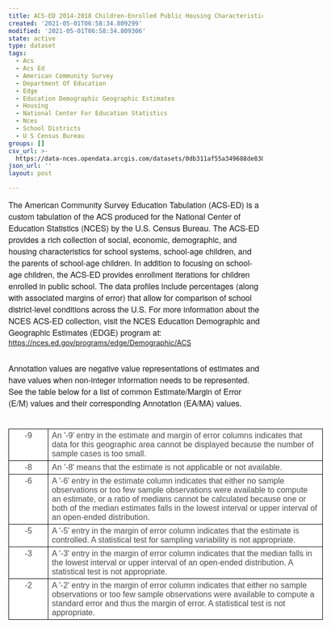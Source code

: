 ```yaml
---
title: ACS-ED 2014-2018 Children-Enrolled Public Housing Characteristics (CDP04)
created: '2021-05-01T06:58:34.809299'
modified: '2021-05-01T06:58:34.809306'
state: active
type: dataset
tags:
  - Acs
  - Acs Ed
  - American Community Survey
  - Department Of Education
  - Edge
  - Education Demographic Geographic Estimates
  - Housing
  - National Center For Education Statistics
  - Nces
  - School Districts
  - U S Census Bureau
groups: []
csv_url: >-
  https://data-nces.opendata.arcgis.com/datasets/0db311af55a349688de83884c09e7c1d_5.csv?outSR=%7B%22latestWkid%22%3A3857%2C%22wkid%22%3A102100%7D
json_url: ''
layout: post

---
```

<span style='font-family:&quot;Avenir Next W01&quot;, &quot;Avenir Next W00&quot;, &quot;Avenir Next&quot;, Avenir, &quot;Helvetica Neue&quot;, sans-serif; font-size:16px;'>The American Community Survey Education Tabulation (ACS-ED) is a custom tabulation of the ACS produced for the National Center of Education Statistics (NCES) by the U.S. Census Bureau. The ACS-ED provides a rich collection of social, economic, demographic, and housing characteristics for school systems, school-age children, and the parents of school-age children. In addition to focusing on school-age children, the ACS-ED provides enrollment iterations for children enrolled in public school. The data profiles include percentages (along with associated margins of error) that allow for comparison of school district-level conditions across the U.S. For more information about the NCES ACS-ED collection, visit the NCES Education Demographic and Geographic Estimates (EDGE) program at: </span><a href='https://nces.ed.gov/programs/edge/Demographic/ACS' rel='nofollow ugc' style='color:rgb(0, 121, 193); text-decoration-line:none; font-family:&quot;Avenir Next W01&quot;, &quot;Avenir Next W00&quot;, &quot;Avenir Next&quot;, Avenir, &quot;Helvetica Neue&quot;, sans-serif; font-size:16px;' target='_blank'>https://nces.ed.gov/programs/edge/Demographic/ACS</a><div><br /></div><div><div style='font-family:&quot;Avenir Next W01&quot;, &quot;Avenir Next W00&quot;, &quot;Avenir Next&quot;, Avenir, &quot;Helvetica Neue&quot;, sans-serif; font-size:16px;'>Annotation values are negative value representations of estimates and have values when non-integer information needs to be represented. See the table below for a list of common Estimate/Margin of Error (E/M) values and their corresponding Annotation (EA/MA) values.</div><div style='font-family:&quot;Avenir Next W01&quot;, &quot;Avenir Next W00&quot;, &quot;Avenir Next&quot;, Avenir, &quot;Helvetica Neue&quot;, sans-serif; font-size:16px;'><br /></div></div><div style='font-family:&quot;Avenir Next W01&quot;, &quot;Avenir Next W00&quot;, &quot;Avenir Next&quot;, Avenir, &quot;Helvetica Neue&quot;, sans-serif; font-size:16px;'><table border='0' cellpadding='0' cellspacing='0' style='width:467.5pt;background:white;border-collapse:collapse;mso-yfti-tbllook:
 1184;mso-padding-alt:0in 0in 0in 0in' width='623'>
 <tbody><tr style='mso-yfti-irow:0;mso-yfti-firstrow:yes'>
  <td style='width:49.25pt;border:solid windowtext 1.0pt;
  padding:0in 5.4pt 0in 5.4pt' valign='top' width='66'>
  <p align='center' style='margin-top:3.0pt;margin-right:0in;
  margin-bottom:3.0pt;margin-left:0in;text-align:center;line-height:normal'><span style='font-family:&quot;Helvetica&quot;,sans-serif;color:#4C4C4C;background:white'>-9</span></p>
  </td>
  <td style='width:418.25pt;border:solid windowtext 1.0pt;
  border-left:none;padding:0in 5.4pt 0in 5.4pt' valign='top' width='558'>
  <p style='margin-top:3.0pt;margin-right:0in;margin-bottom:
  3.0pt;margin-left:0in;line-height:normal'><span style='font-family:&quot;Helvetica&quot;,sans-serif;
  color:#4C4C4C;background:white'>An '-9' entry in the estimate and margin of
  error columns indicates that data for this geographic area cannot be
  displayed because the number of sample cases is too small.</span></p>
  </td>
 </tr>
 <tr style='mso-yfti-irow:1'>
  <td style='width:49.25pt;border:solid windowtext 1.0pt;
  border-top:none;padding:0in 5.4pt 0in 5.4pt' valign='top' width='66'>
  <p align='center' style='margin-top:3.0pt;margin-right:0in;
  margin-bottom:3.0pt;margin-left:0in;text-align:center;line-height:normal'><span style='font-family:&quot;Helvetica&quot;,sans-serif;color:#4C4C4C;background:white'>-8</span></p>
  </td>
  <td style='width:418.25pt;border-top:none;border-left:
  none;border-bottom:solid windowtext 1.0pt;border-right:solid windowtext 1.0pt;
  padding:0in 5.4pt 0in 5.4pt' valign='top' width='558'>
  <p style='margin-top:3.0pt;margin-right:0in;margin-bottom:
  3.0pt;margin-left:0in;line-height:normal'><span style='font-family:&quot;Helvetica&quot;,sans-serif;
  color:#4C4C4C;background:white'>An '-8' means that the estimate is not
  applicable or not available.</span></p>
  </td>
 </tr>
 <tr style='mso-yfti-irow:2'>
  <td style='width:49.25pt;border:solid windowtext 1.0pt;
  border-top:none;padding:0in 5.4pt 0in 5.4pt' valign='top' width='66'>
  <p align='center' style='margin-top:3.0pt;margin-right:0in;
  margin-bottom:3.0pt;margin-left:0in;text-align:center;line-height:normal'><span style='font-family:&quot;Helvetica&quot;,sans-serif;color:#4C4C4C;background:white'>-6</span></p>
  </td>
  <td style='width:418.25pt;border-top:none;border-left:
  none;border-bottom:solid windowtext 1.0pt;border-right:solid windowtext 1.0pt;
  padding:0in 5.4pt 0in 5.4pt' valign='top' width='558'>
  <p style='margin-top:3.0pt;margin-right:0in;margin-bottom:
  3.0pt;margin-left:0in;line-height:normal'><span style='font-family:&quot;Helvetica&quot;,sans-serif;
  color:#4C4C4C;background:white'>A '-6' entry in the estimate column indicates
  that either no sample observations or too few sample observations were
  available to compute an   estimate, or a ratio of medians cannot be
  calculated because one or both of the median estimates falls in the lowest
  interval or upper interval of an open-ended distribution.</span></p>
  </td>
 </tr>
 <tr style='mso-yfti-irow:3'>
  <td style='width:49.25pt;border:solid windowtext 1.0pt;
  border-top:none;padding:0in 5.4pt 0in 5.4pt' valign='top' width='66'>
  <p align='center' style='margin-top:3.0pt;margin-right:0in;
  margin-bottom:3.0pt;margin-left:0in;text-align:center;line-height:normal'><span style='font-family:&quot;Helvetica&quot;,sans-serif;color:#4C4C4C;background:white'>-5</span></p>
  </td>
  <td style='width:418.25pt;border-top:none;border-left:
  none;border-bottom:solid windowtext 1.0pt;border-right:solid windowtext 1.0pt;
  padding:0in 5.4pt 0in 5.4pt' valign='top' width='558'>
  <p style='margin-top:3.0pt;margin-right:0in;margin-bottom:
  3.0pt;margin-left:0in;line-height:normal'><span style='font-family:&quot;Helvetica&quot;,sans-serif;
  color:#4C4C4C;background:white'>A '-5' entry in the margin of error column
  indicates that the estimate is controlled. A statistical test for sampling
  variability is not appropriate.</span></p>
  </td>
 </tr>
 <tr style='mso-yfti-irow:4'>
  <td style='width:49.25pt;border:solid windowtext 1.0pt;
  border-top:none;padding:0in 5.4pt 0in 5.4pt' valign='top' width='66'>
  <p align='center' style='margin-top:3.0pt;margin-right:0in;
  margin-bottom:3.0pt;margin-left:0in;text-align:center;line-height:normal'><span style='font-family:&quot;Helvetica&quot;,sans-serif;color:#4C4C4C;background:white'>-3</span></p>
  </td>
  <td style='width:418.25pt;border-top:none;border-left:
  none;border-bottom:solid windowtext 1.0pt;border-right:solid windowtext 1.0pt;
  padding:0in 5.4pt 0in 5.4pt' valign='top' width='558'>
  <p style='margin-top:3.0pt;margin-right:0in;margin-bottom:
  3.0pt;margin-left:0in;line-height:normal'><span style='font-family:&quot;Helvetica&quot;,sans-serif;
  color:#4C4C4C;background:white'>A '-3' entry in the margin of error column indicates
  that the median falls in the lowest interval or upper interval of an
  open-ended distribution. A statistical test is not appropriate.</span></p>
  </td>
 </tr>
 <tr style='mso-yfti-irow:5;mso-yfti-lastrow:yes'>
  <td style='width:49.25pt;border:solid windowtext 1.0pt;
  border-top:none;padding:0in 5.4pt 0in 5.4pt' valign='top' width='66'>
  <p align='center' style='margin-top:3.0pt;margin-right:0in;
  margin-bottom:3.0pt;margin-left:0in;text-align:center;line-height:normal'><span style='font-family:&quot;Helvetica&quot;,sans-serif;color:#4C4C4C;background:white'>-2</span></p>
  </td>
  <td style='width:418.25pt;border-top:none;border-left:
  none;border-bottom:solid windowtext 1.0pt;border-right:solid windowtext 1.0pt;
  padding:0in 5.4pt 0in 5.4pt' valign='top' width='558'>
  <p style='margin-top:3.0pt;margin-right:0in;margin-bottom:
  3.0pt;margin-left:0in;line-height:normal'><span style='font-family:&quot;Helvetica&quot;,sans-serif;
  color:#4C4C4C;background:white'>A '-2' entry in the margin of error column
  indicates that either no sample observations or too few sample observations
  were available to compute a standard error and thus the margin of error. A
  statistical test is not appropriate.</span></p>
  </td>
 </tr>
</tbody></table><br /></div>
